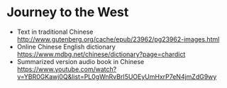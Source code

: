 # Journey to the West

* Text in traditional Chinese http://www.gutenberg.org/cache/epub/23962/pg23962-images.html
* Online Chinese English dictionary https://www.mdbg.net/chinese/dictionary?page=chardict
* Summarized version audio book in Chinese https://www.youtube.com/watch?v=YBR0GKawj0Q&list=PL0gWnRvBrI5UOEyUmHxrP7eN4jmZdG9wy
